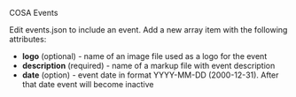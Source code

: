 COSA Events

Edit events.json to include an event. Add a new array item with the following attributes:

- **logo** (optional) - name of an image file used as a logo for the event
- **description** (required) - name of a markup file with event description
- **date** (option) - event date in format YYYY-MM-DD (2000-12-31). After that date event will become inactive